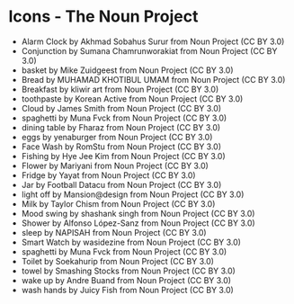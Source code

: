 # Icons - The Noun Project

- Alarm Clock by Akhmad Sobahus Surur from Noun Project (CC BY 3.0)
- Conjunction by Sumana Chamrunworakiat from Noun Project (CC BY 3.0)
- basket by Mike Zuidgeest from Noun Project (CC BY 3.0)
- Bread by MUHAMAD KHOTIBUL UMAM from Noun Project (CC BY 3.0)
- Breakfast by kliwir art from Noun Project (CC BY 3.0)
- toothpaste by Korean Active from Noun Project (CC BY 3.0)
- Cloud by James Smith from Noun Project (CC BY 3.0)
- spaghetti by Muna Fvck from Noun Project (CC BY 3.0)
- dining table by Fharaz from Noun Project (CC BY 3.0)
- eggs by yenaburger from Noun Project (CC BY 3.0)
- Face Wash by RomStu from Noun Project (CC BY 3.0)
- Fishing by Hye Jee Kim from Noun Project (CC BY 3.0)
- Flower by Mariyani from Noun Project (CC BY 3.0)
- Fridge by Yayat from Noun Project (CC BY 3.0)
- Jar by Football Datacu from Noun Project (CC BY 3.0)
- light off by Mansion@design from Noun Project (CC BY 3.0)
- Milk by Taylor Chism from Noun Project (CC BY 3.0)
- Mood swing by shashank singh from Noun Project (CC BY 3.0)
- Shower by Alfonso López-Sanz from Noun Project (CC BY 3.0)
- sleep by NAPISAH from Noun Project (CC BY 3.0)
- Smart Watch by wasidezine from Noun Project (CC BY 3.0)
- spaghetti by Muna Fvck from Noun Project (CC BY 3.0)
- Toilet by Soekahurip from Noun Project (CC BY 3.0)
- towel by Smashing Stocks from Noun Project (CC BY 3.0)
- wake up by Andre Buand from Noun Project (CC BY 3.0)
- wash hands by Juicy Fish from Noun Project (CC BY 3.0)
